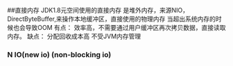 ##直接内存
    JDK1.8元空间使用的直接内存
    是堆外内存，来源NIO，DirectByteBuffer,来操作本地缓冲区，直接使用的物理内存
    当超出系统内存的时候也会导致OOM
    有点：
        效率高，不需要通过用户缓冲区再次拷贝数据，直接读取内存。
    缺点：
        分配回收成本高
        不受JVM内存管理
   ### N IO(new io) (non-blocking io)
    